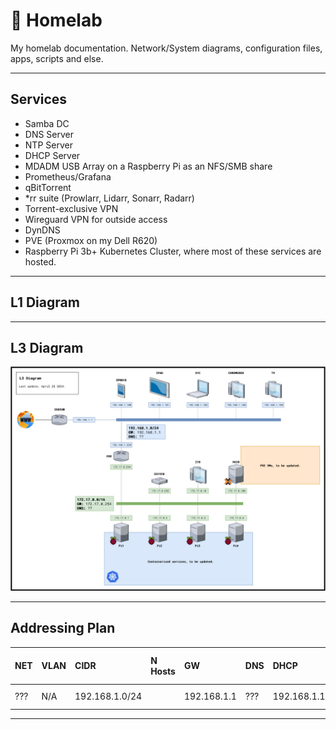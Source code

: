 # 💾 Homelab 
My homelab documentation. Network/System diagrams, configuration files, apps, scripts and else.

--------------------

## Services

- Samba DC
- DNS Server
- NTP Server
- DHCP Server
- MDADM USB Array on a Raspberry Pi as an NFS/SMB share
- Prometheus/Grafana
- qBitTorrent
- *rr suite (Prowlarr, Lidarr, Sonarr, Radarr)
- Torrent-exclusive VPN
- Wireguard VPN for outside access
- DynDNS
- PVE (Proxmox on my Dell R620)
- Raspberry Pi 3b+ Kubernetes Cluster, where most of these services are hosted.

-------------------

## L1 Diagram

--------------------

## L3 Diagram

![L3Diagram](diagrams/L3Diagram.jpg)

--------------------

## Addressing Plan

| NET | VLAN | CIDR           | N Hosts | GW          | DNS | DHCP        | DHCP Range | Reserved IPs Range |
| :-- | :--- | :------------- | :------ | :---------- | :-- | :---------- | :--------- | :----------------- |
| ??? | N/A  | 192.168.1.0/24 |         | 192.168.1.1 | ??? | 192.168.1.1 | .150-200   | .1-100             |

--------------------
